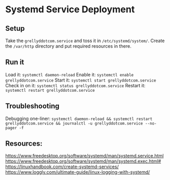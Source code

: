 # Systemd Service Deployment

## Setup
Take the `grellyddotcom.service` and toss it in `/etc/systemd/system/`. 
Create the `/var/http` directory and put required resources in there.

## Run it
Load it: `systemctl daemon-reload`
Enable it: `systemctl enable grellyddotcom.service`
Start it: `systemctl start grellyddotcom.service`
Check in on it: `systemctl status grellyddotcom.service`
Restart it: `systemctl restart grellyddotcom.service`

## Troubleshooting
Debugging one-liner: `systemctl daemon-reload && systemctl restart grellyddotcom.service && journalctl -u grellyddotcom.service --no-pager -f`


## Resources:

https://www.freedesktop.org/software/systemd/man/systemd.service.html
https://www.freedesktop.org/software/systemd/man/systemd.exec.html#
https://linuxhandbook.com/create-systemd-services/
https://www.loggly.com/ultimate-guide/linux-logging-with-systemd/